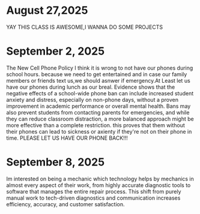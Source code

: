 # August 27,2025
YAY THIS CLASS IS AWESOME,I WANNA DO SOME PROJECTS
# September 2, 2025
The New Cell Phone Policy
I think it is wrong to not have our phones during school hours. because we need to get entertained and in case our family members or friends text us,we should asnwer if emergency.At Least let us have our phones during lunch as our breal.
Evidence shows that the negative effects of a school-wide phone ban can include increased student anxiety and distress, especially on non-phone days, without a proven improvement in academic performance or overall mental health. Bans may also prevent students from contacting parents for emergencies, and while they can reduce classroom distraction, a more balanced approach might be more effective than a complete restriction.
this proves that them without their phones can lead to sickness or axienty if they're not on their phone in time. 
PLEASE LET US HAVE OUR PHONE BACK!!!
# September 8, 2025
Im interested on being a mechanic which technology helps by mechanics in almost every aspect of their work, from highly accurate diagnostic tools to software that manages the entire repair process. This shift from purely manual work to tech-driven diagnostics and communication increases efficiency, accuracy, and customer satisfaction. 
